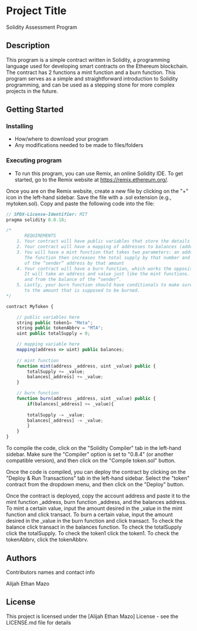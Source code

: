# Project Title

Solidity Assessment Program

## Description

This program is a simple contract written in Solidity, a programming language used for developing smart contracts on the Ethereum blockchain. The contract has 2 functions a mint function and a burn function. This program serves as a simple and straightforward introduction to Solidity programming, and can be used as a stepping stone for more complex projects in the future.

## Getting Started

### Installing

* How/where to download your program
* Any modifications needed to be made to files/folders

### Executing program

* To run this program, you can use Remix, an online Solidity IDE. To get started, go to the Remix website at https://remix.ethereum.org/.

Once you are on the Remix website, create a new file by clicking on the "+" icon in the left-hand sidebar. Save the file with a .sol extension (e.g., mytoken.sol). Copy and paste the following code into the file:
```javascript
// SPDX-License-Identifier: MIT
pragma solidity 0.8.18;

/*
       REQUIREMENTS
    1. Your contract will have public variables that store the details about your coin (Token Name, Token Abbrv., Total Supply)
    2. Your contract will have a mapping of addresses to balances (address => uint)
    3. You will have a mint function that takes two parameters: an address and a value. 
       The function then increases the total supply by that number and increases the balance 
       of the “sender” address by that amount
    4. Your contract will have a burn function, which works the opposite of the mint function, as it will destroy tokens. 
       It will take an address and value just like the mint functions. It will then deduct the value from the total supply 
       and from the balance of the “sender”.
    5. Lastly, your burn function should have conditionals to make sure the balance of "sender" is greater than or equal 
       to the amount that is supposed to be burned.
*/

contract MyToken {

    // public variables here
    string public token1= "Meta";
    string public tokenAbbrv = "MTA";
    uint public totalSupply = 0;

    // mapping variable here
    mapping(address => uint) public balances;
    
    // mint function
    function mint(address _address, uint _value) public {
        totalSupply += _value;
        balances[_address] += _value;
    }

    // burn function
    function burn(address _address, uint _value) public {
        if(balances[_address] >= _value){
        
        totalSupply -= _value;
        balances[_address] -= _value;
        }
    }
}
```
To compile the code, click on the "Solidity Compiler" tab in the left-hand sidebar. Make sure the "Compiler" option is set to "0.8.4" (or another compatible version), and then click on the "Compile token.sol" button.

Once the code is compiled, you can deploy the contract by clicking on the "Deploy & Run Transactions" tab in the left-hand sidebar. Select the "token" contract from the dropdown menu, and then click on the "Deploy" button.

 Once the contract is deployed, copy the account address and paste it to the mint function _address, burn function _address, and the balances address.
    To mint a certain value, input the amount desired in the _value in the mint function and click transact.
    To burn a certain value, input the amount desired in the _value in the burn function and click transact.
    To check the balance click transact in the balances function.
    To check the totalSupply click the totalSupply.
    To check the token1 click the token1.
    To check the tokenAbbrv, click the tokenAbbrv.


## Authors

Contributors names and contact info

Alijah Ethan Mazo  



## License

This project is licensed under the [Alijah Ethan Mazo] License - see the LICENSE.md file for details
